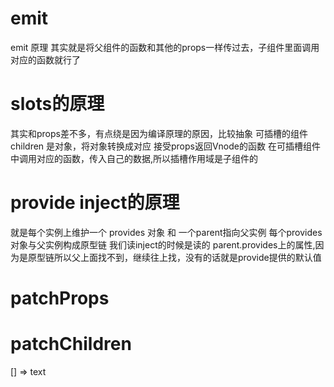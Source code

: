# emit
emit 原理 其实就是将父组件的函数和其他的props一样传过去，子组件里面调用对应的函数就行了

# slots的原理
其实和props差不多，有点绕是因为编译原理的原因，比较抽象
可插槽的组件 children 是对象，将对象转换成对应 接受props返回Vnode的函数
在可插槽组件中调用对应的函数，传入自己的数据,所以插槽作用域是子组件的

# provide inject的原理
就是每个实例上维护一个 provides 对象 和 一个parent指向父实例
每个provides对象与父实例构成原型链
我们读inject的时候是读的 parent.provides上的属性,因为是原型链所以父上面找不到，继续往上找，没有的话就是provide提供的默认值

# patchProps

# patchChildren
[] => text


